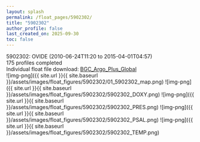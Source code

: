 ```yaml
---
layout: splash
permalink: /float_pages/5902302/
title: "5902302"
author_profile: false
last_created_on: 2025-09-30
toc: false
---
```

 
5902302: OVIDE (2010-06-24T11:20 to 2015-04-01T04:57)\
175 profiles completed\
Individual float file download: [BGC_Argo_Plus_Global](https://ftp.soest.hawaii.edu/bgc_argo_plus/Individual_Floats/outliers_removed/5902302_Sprof_processed.nc)\
![img-png]({{ site.url }}{{ site.baseurl }}/assets/images/float_figures/5902302/01_5902302_map.png)
![img-png]({{ site.url }}{{ site.baseurl }}/assets/images/float_figures/5902302/5902302_DOXY.png)
![img-png]({{ site.url }}{{ site.baseurl }}/assets/images/float_figures/5902302/5902302_PRES.png)
![img-png]({{ site.url }}{{ site.baseurl }}/assets/images/float_figures/5902302/5902302_PSAL.png)
![img-png]({{ site.url }}{{ site.baseurl }}/assets/images/float_figures/5902302/5902302_TEMP.png)
